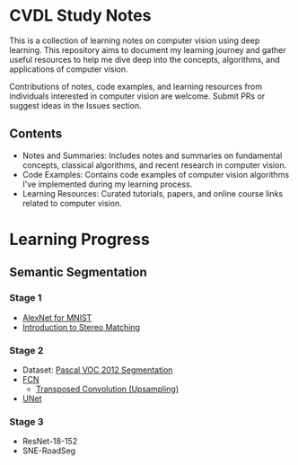 # CVDL Study Notes
This is a collection of learning notes on computer vision using deep learning. This repository aims to document my learning journey and gather useful resources to help me dive deep into the concepts, algorithms, and applications of computer vision.

Contributions of notes, code examples, and learning resources from individuals interested in computer vision are welcome. Submit PRs or suggest ideas in the Issues section.

## Contents
- Notes and Summaries: Includes notes and summaries on fundamental concepts, classical algorithms, and recent research in computer vision.
- Code Examples: Contains code examples of computer vision algorithms I've implemented during my learning process.
- Learning Resources: Curated tutorials, papers, and online course links related to computer vision.

# Learning Progress
## Semantic Segmentation
### Stage 1
- [AlexNet for MNIST](./week_1/AlexNet-MNIST.ipynb)
- [Introduction to Stereo Matching](https://link.springer.com/chapter/10.1007/978-981-99-4287-9_3)

### Stage 2
- Dataset: [Pascal VOC 2012 Segmentation](./week_2/VOCLoader.py)
- [FCN](./week_2/FCN.ipynb)
  - [Transposed Convolution (Upsampling)](https://zhuanlan.zhihu.com/p/48501100)
- [UNet](./week_2/UNet.ipynb)

### Stage 3
- ResNet-18-152
- SNE-RoadSeg
